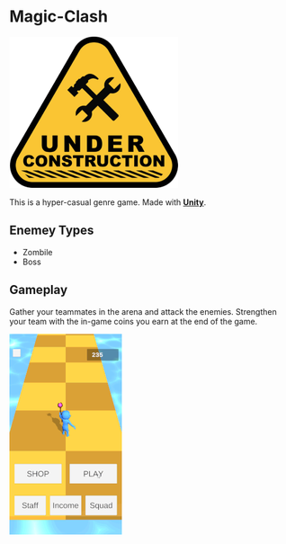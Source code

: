 # Magic-Clash
![](/VideosAndPhotos/Under-Construction-Resized.png)

This is a hyper-casual genre game. Made with **[Unity](https://unity.com/)**.

## Enemey Types
* Zombile
* Boss

## Gameplay
Gather your teammates in the arena and attack the enemies. Strengthen your team with the in-game coins you earn at the end of the game.

![](/VideosAndPhotos/Gameplay-Resized.gif)

